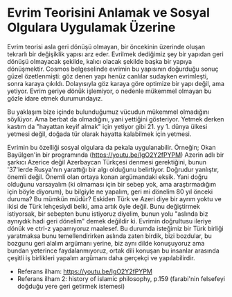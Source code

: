 # Evrim Teorisini Anlamak ve Sosyal Olgulara Uygulamak Üzerine

Evrim teorisi asla geri dönüşü olmayan, bir öncekinin üzerinde oluşan tekrarlı
bir değişiklik yapısı arz eder. Evrilmek dediğimiz şey bir yapıdan geri dönüşü
olmayacak şekilde, kalıcı olacak şekilde başka bir yapıya dönüşmektir. Cosmos
belgeselinde evrimin bu yapısının doğurduğu sonuç güzel özetlenmişti: göz denen
yapı henüz canlılar sudayken evrimleşti, sonra karaya çıkıldı. Dolayısıyla göz
karaya göre optimize bir yapı değil, ama yetiyor. Evrim geriye dönük işlemiyor,
o nedenle mükemmel olmayan bu gözle idare etmek durumundayız.

Bu yaklaşım bize içinde bulunduğumuz vücudun mükemmel olmadığını söylüyor. Ama
berbat da olmadığını, yani yettiğini gösteriyor. Yetmek derken kastım da
"hayattan keyif almak" için yetiyor gibi 21. yy 1. dünya ülkesi yetmesi değil,
doğada tür olarak hayatta kalabilmek için yetmesi.

Evrimin bu özelliği sosyal olgulara da pekala uygulanabilir. Örneğin; Okan
Bayülgen'in bir programında (https://youtu.be/IgO2Y2fPYPM) Azerin adlı bir
şarkıcı Azerice değil Azerbaycan Türkçesi denmesi gerektiğini, bunun '37'lerde
Rusya'nın yarattığı bir algı olduğunu belirtiyor. Doğrudur yanlıştır, önemli
değil. Önemli olan ortaya konan argümandaki eksik. Yani doğru olduğunu
varsayalım (ki olmaması için bir sebep yok, ama araştırmadığım için böyle
diyorum), bu bilgiyle ne yapalım, geri mi dönelim 80 yıl önceki duruma? Bu
mümkün müdür? Eskiden Türk ve Azeri diye bir ayrım yoktu ve ikisi de Türk
lehçesiydi belki, ama artık öyle değil. Bunu değiştirmek istiyorsak, bir
sebepten bunu istiyoruz diyelim, bunun yolu "aslında biz aynıydık hadi geri
dönelim" demek değildir ki. Evrimin doğrultusu ileriye dönük ve ctrl-z
yapamıyoruz maalesef. Bu durumda isteğimiz bir Türk birliği yaratmaksa bunu
temellendirirken aslında zaten birdik, bizi bozdular, bu bozgunu geri alalım
argümanı yerine, biz aynı dilde konuşuyoruz ama bundan yeterince
faydalanmıyoruz, ortak dili konuşan bu insanlar arasında çeşitli iş birlikleri
yapalım argümanı daha gerçekçi ve yapılabilirdir.

- Referans ilham: https://youtu.be/IgO2Y2fPYPM
- Referans ilham 2: history of islamic philosophy, p.159 (farabi'nin felsefeyi
  doğduğu yere geri getirmek istemesi)

